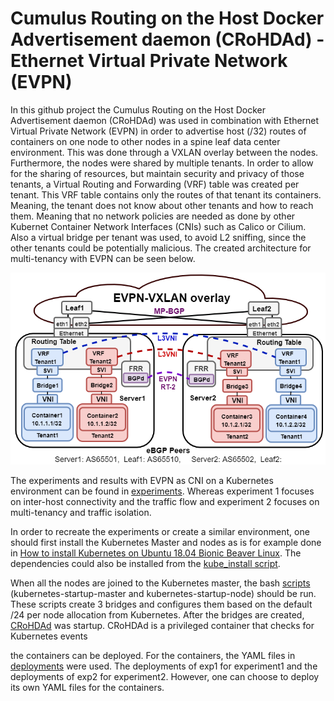 # Cumulus Routing on the Host Docker Advertisement daemon (CRoHDAd) - Ethernet Virtual Private Network (EVPN)
In this github project the Cumulus Routing on the Host Docker Advertisement daemon (CRoHDAd) was used in combination with Ethernet Virtual Private Network (EVPN) in order to advertise host (/32) routes of containers on one node to other nodes in a spine leaf data center environment. This was done through a VXLAN overlay between the nodes. Furthermore, the nodes were shared by multiple tenants. In order to allow for the sharing of resources, but maintain security and privacy of those tenants, a Virtual Routing and Forwarding (VRF) table was created per tenant. This VRF table contains only the routes of that tenant its containers. Meaning, the tenant does not know about other tenants and how to reach them. Meaning that no network policies are needed as done by other Kubernet Container Network Interfaces (CNIs) such as Calico or Cilium. Also a virtual bridge per tenant was used, to avoid L2 sniffing, since the other tenants could be potentially malicious. The created architecture for multi-tenancy with EVPN can be seen below.


![image](images/Architecture.png)


The experiments and results with EVPN as CNI on a Kubernetes environment can be found in [experiments](experiments). Whereas experiment 1 focuses on inter-host connectivity and the traffic flow and experiment 2 focuses on multi-tenancy and traffic isolation.

In order to recreate the experiments or create a similar environment, one should first install the Kubernetes Master and nodes as is for example done in [How to install Kubernetes on Ubuntu 18.04 Bionic Beaver Linux](https://linuxconfig.org/how-to-install-kubernetes-on-ubuntu-18-04-bionic-beaver-linux). The dependencies could also be installed from the [kube_install script](scripts/kube_install.sh).



When all the nodes are joined to the Kubernetes master, the bash [scripts](scripts) (kubernetes-startup-master and kubernetes-startup-node) should be run. These scripts create 3 bridges and configures them based on the default /24 per node allocation from Kubernetes. After the bridges are created, [CRoHDAd](crohdad) was startup. CRoHDAd is a privileged container that checks for Kubernetes events 



the containers can be deployed. For the containers, the YAML files in [deployments](deployments) were used. The deployments of exp1 for experiment1 and the deployments of exp2 for experiment2. However, one can choose to deploy its own YAML files for the containers.
